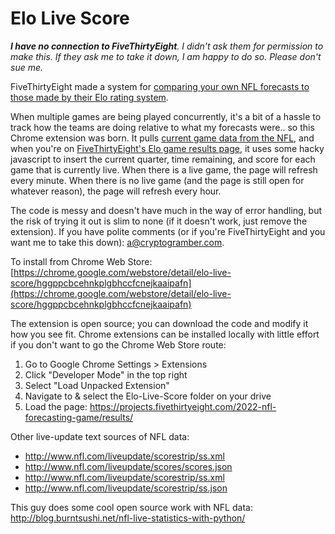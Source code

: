 # Elo Live Score
***I have no connection to FiveThirtyEight**. I didn't ask them for permission to make this. If they ask me to take it down, I am happy to do so. Please don't sue me.*

FiveThirtyEight made a system for [comparing your own NFL forecasts to those made by their Elo rating system](https://projects.fivethirtyeight.com/2022-nfl-forecasting-game/). 

When multiple games are being played concurrently, it's a bit of a hassle to track how the teams are doing relative to what my forecasts were.. so this Chrome extension was born. It pulls [current game data from the NFL](http://www.nfl.com/liveupdate/scorestrip/ss.xml), and when you're on [FiveThirtyEight's Elo game results page](https://projects.fivethirtyeight.com/2022-nfl-forecasting-game/results/), it uses some hacky javascript to insert the current quarter, time remaining, and score for each game that is currently live. When there is a live game, the page will refresh every minute. When there is no live game (and the page is still open for whatever reason), the page will refresh every hour.

The code is messy and doesn't have much in the way of error handling, but the risk of trying it out is slim to none (if it doesn't work, just remove the extension). If you have polite comments (or if you're FiveThirtyEight and you want me to take this down): a@cryptogramber.com.

To install from Chrome Web Store: [https://chrome.google.com/webstore/detail/elo-live-score/hggppcbcehnkplgbhccfcnejkaaipafn](https://chrome.google.com/webstore/detail/elo-live-score/hggppcbcehnkplgbhccfcnejkaaipafn)

The extension is open source; you can download the code and modify it how you see fit. Chrome extensions can be installed locally with little effort if you don't want to go the Chrome Web Store route:
1. Go to Google Chrome Settings > Extensions
2. Click "Developer Mode" in the top right
3. Select "Load Unpacked Extension"
4. Navigate to & select the Elo-Live-Score folder on your drive
5. Load the page: https://projects.fivethirtyeight.com/2022-nfl-forecasting-game/results/

Other live-update text sources of NFL data:
- http://www.nfl.com/liveupdate/scorestrip/ss.xml
- http://www.nfl.com/liveupdate/scores/scores.json
- http://www.nfl.com/liveupdate/scorestrip/ss.xml
- http://www.nfl.com/liveupdate/scorestrip/ss.json

This guy does some cool open source work with NFL data: http://blog.burntsushi.net/nfl-live-statistics-with-python/
